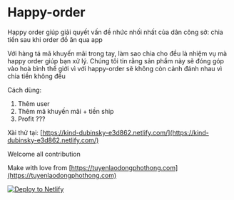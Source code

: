 # Happy-order

Happy order giúp giải quyết vấn đề nhức nhối nhất của dân công sở: chia tiền sau khi order đồ ăn qua app

Với hàng tá mã khuyến mãi trong tay, làm sao chia cho đều là nhiệm vụ mà happy order giúp bạn xử lý. Chúng tôi tin rằng sản phẩm này sẽ đóng góp vào hoà bình thế giới vì với happy-order sẽ không còn cảnh đánh nhau vì chia tiền không đều

Cách dùng:

1. Thêm user
2. Thêm mã khuyến mãi + tiền ship
3. Profit ???

Xài thử tại: [https://kind-dubinsky-e3d862.netlify.com/](https://kind-dubinsky-e3d862.netlify.com/)

Welcome all contribution

Make with love from [https://tuyenlaodongphothong.com](https://tuyenlaodongphothong.com)

<!-- Markdown snippet -->

[![Deploy to Netlify](https://www.netlify.com/img/deploy/button.svg)](https://app.netlify.com/start/deploy?repository=https://github.com/the-6am-company/happy-order)
